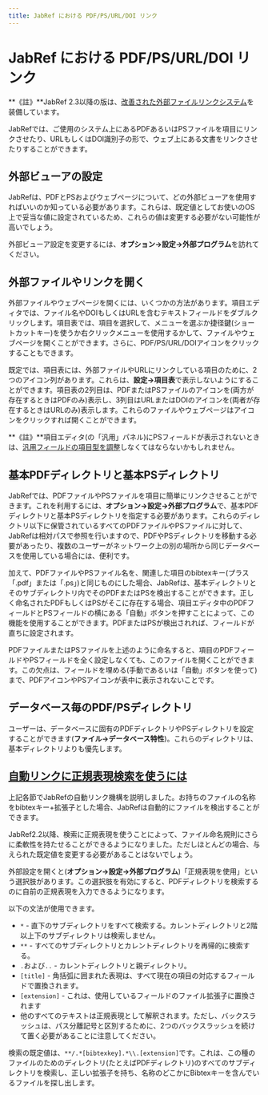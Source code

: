 ```yaml
---
title: JabRef における PDF/PS/URL/DOI リンク
---
```


# JabRef における PDF/PS/URL/DOI リンク

**《註》**JabRef 2.3以降の版は、[改善された外部ファイルリンクシステム](FileLinks.html)を装備しています。

JabRefでは、ご使用のシステム上にあるPDFあるいはPSファイルを項目にリンクさせたり、URLもしくはDOI識別子の形で、ウェブ上にある文書をリンクさせたりすることができます。

## 外部ビューアの設定

JabRefは、PDFとPSおよびウェブページについて、どの外部ビューアを使用すればいいのか知っている必要があります。これらは、既定値としてお使いのOS上で妥当な値に設定されているため、これらの値は変更する必要がない可能性が高いでしょう。

外部ビューア設定を変更するには、**オプション→設定→外部プログラム**を訪れてください。

## 外部ファイルやリンクを開く

外部ファイルやウェブページを開くには、いくつかの方法があります。項目エディタでは、ファイル名やDOIもしくはURLを含むテキストフィールドをダブルクリックします。項目表では、項目を選択して、メニューを選ぶか捷径鍵(ショートカットキー)を使うか右クリックメニューを使用するかして、ファイルやウェブページを開くことができます。さらに、PDF/PS/URL/DOIアイコンをクリックすることもできます。

既定では、項目表には、外部ファイルやURLにリンクしている項目のために、2つのアイコン列があります。これらは、**設定→項目表**で表示しないようにすることができます。項目表の2列目は、PDFまたはPSファイルのアイコンを(両方が存在するときはPDFのみ)表示し、3列目はURLまたはDOIのアイコンを(両者が存在するときはURLのみ)表示します。これらのファイルやウェブページはアイコンをクリックすれば開くことができます。

**《註》**項目エディタ(の「汎用」パネル)にPSフィールドが表示されないときは、[汎用フィールドの項目型を調整](GeneralFields.html)しなくてはならないかもしれません。

## 基本PDFディレクトリと基本PSディレクトリ

JabRefでは、PDFファイルやPSファイルを項目に簡単にリンクさせることができます。これを利用するには、**オプション→設定→外部プログラム**で、基本PDFディレクトリと基本PSディレクトリを指定する必要があります。これらのディレクトリ以下に保管されているすべてのPDFファイルやPSファイルに対して、JabRefは相対パスで参照を行いますので、PDFやPSディレクトリを移動する必要があったり、複数のユーザーがネットワーク上の別の場所から同じデータベースを使用している場合には、便利です。

加えて、PDFファイルやPSファイル名を、関連した項目のbibtexキー(プラス「.pdf」または「.ps」)と同じものにした場合、JabRefは、基本ディレクトリとそのサブディレクトリ内でそのPDFまたはPSを検出することができます。正しく命名されたPDFもしくはPSがそこに存在する場合、項目エディタ中のPDFフィールドとPSフィールドの横にある「自動」ボタンを押すことによって、この機能を使用することができます。PDFまたはPSが検出されれば、フィールドが直ちに設定されます。

PDFファイルまたはPSファイルを上述のように命名すると、項目のPDFフィールドやPSフィールドを全く設定しなくても、このファイルを開くことができます。この欠点は、フィールドを埋める(手動であるいは「自動」ボタンを使って)まで、PDFアイコンやPSアイコンが表中に表示されないことです。

## データベース毎のPDF/PSディレクトリ

ユーザーは、データベースに固有のPDFディレクトリやPSディレクトリを設定することができます(**ファイル→データベース特性**)。これらのディレクトリは、基本ディレクトリよりも優先します。

## <a href="" id="RegularExpressionSearch">自動リンクに正規表現検索を使うには</a>

上記各節でJabRefの自動リンク機構を説明しました。お持ちのファイルの名称をbibtexキー+拡張子とした場合、JabRefは自動的にファイルを検出することができます。

JabRef2.2以降、検索に正規表現を使うことによって、ファイル命名規則にさらに柔軟性を持たせることができるようになりました。ただしほとんどの場合、与えられた既定値を変更する必要があることはないでしょう。

外部設定を開くと(**オプション→設定→外部プログラム**)「正規表現を使用」という選択肢があります。この選択肢を有効にすると、PDFディレクトリを検索するのに自前の正規表現を入力できるようになります。

以下の文法が使用できます。

-   `*` - 直下のサブディレクトリをすべて検索する。カレントディレクトリと2階以上下のサブディレクトリは検索しません。
-   `**` - すべてのサブディレクトリとカレントディレクトリを再帰的に検索する。
-   `.`および`..` - カレントディレクトリと親ディレクトリ。
-   `[title]` - 角括弧に囲まれた表現は、すべて現在の項目の対応するフィールドで置換されます。
-   `[extension]` - これは、使用しているフィールドのファイル拡張子に置換されます
-   他のすべてのテキストは正規表現として解釈されます。ただし、バックスラッシュは、パス分離記号と区別するために、2つのバックスラッシュを続けて置く必要があることに注意してください。

検索の既定値は、`**/.*[bibtexkey].*\\.[extension]`です。これは、この種のファイルのためのディレクトリ(たとえばPDFディレクトリ)のすべてのサブディレクトリを検索し、正しい拡張子を持ち、名称のどこかにBibtexキーを含んでいるファイルを探し出します。
